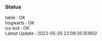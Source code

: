 ### Status


table : OK  
hogwarts : OK  
icy-bot : OK  
Latest Update : 2022-05-25 22:09:35.151902
